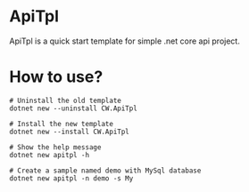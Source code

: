 # ApiTpl

ApiTpl is a quick start template for simple .net core api project.

# How to use?

```shell
# Uninstall the old template
dotnet new --uninstall CW.ApiTpl

# Install the new template
dotnet new --install CW.ApiTpl

# Show the help message
dotnet new apitpl -h

# Create a sample named demo with MySql database
dotnet new apitpl -n demo -s My
```
